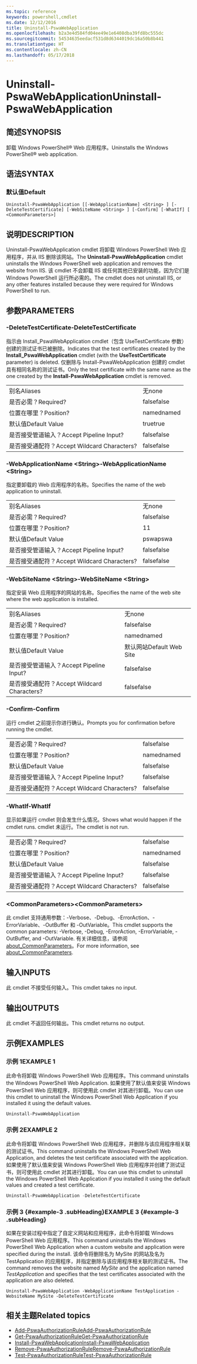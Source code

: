 ```yaml
---
ms.topic: reference
keywords: powershell,cmdlet
ms.date: 12/12/2016
title: Uninstall-PswaWebApplication
ms.openlocfilehash: b2a3e4d584fd04ee49e1e6408dba39fd8bc555dc
ms.sourcegitcommit: 54534635eedacf531d8d6344019dc16a50b8b441
ms.translationtype: HT
ms.contentlocale: zh-CN
ms.lasthandoff: 05/17/2018
---
```

# <a name="uninstall-pswawebapplication"></a><span data-ttu-id="cfad8-103">Uninstall-PswaWebApplication</span><span class="sxs-lookup"><span data-stu-id="cfad8-103">Uninstall-PswaWebApplication</span></span>

## <a name="synopsis"></a><span data-ttu-id="cfad8-104">简述</span><span class="sxs-lookup"><span data-stu-id="cfad8-104">SYNOPSIS</span></span>

<span data-ttu-id="cfad8-105">卸载 Windows PowerShell® Web 应用程序。</span><span class="sxs-lookup"><span data-stu-id="cfad8-105">Uninstalls the Windows PowerShell® web application.</span></span>

## <a name="syntax"></a><span data-ttu-id="cfad8-106">语法</span><span class="sxs-lookup"><span data-stu-id="cfad8-106">SYNTAX</span></span>

### <a name="default"></a><span data-ttu-id="cfad8-107">默认值</span><span class="sxs-lookup"><span data-stu-id="cfad8-107">Default</span></span>
```
Uninstall-PswaWebApplication [[-WebApplicationName] <String> ] [-DeleteTestCertificate] [-WebSiteName <String> ] [-Confirm] [-WhatIf] [ <CommonParameters>]
```

## <a name="description"></a><span data-ttu-id="cfad8-108">说明</span><span class="sxs-lookup"><span data-stu-id="cfad8-108">DESCRIPTION</span></span>

<span data-ttu-id="cfad8-109">Uninstall-PswaWebApplication cmdlet 将卸载 Windows PowerShell Web 应用程序，并从 IIS 删除该网站。</span><span class="sxs-lookup"><span data-stu-id="cfad8-109">The **Uninstall-PswaWebApplication** cmdlet uninstalls the Windows PowerShell web application and removes the website from IIS.</span></span> <span data-ttu-id="cfad8-110">该 cmdlet 不会卸载 IIS 或任何其他已安装的功能，因为它们是 Windows PowerShell 运行所必需的。</span><span class="sxs-lookup"><span data-stu-id="cfad8-110">The cmdlet does not uninstall IIS, or any other features installed because they were required for Windows PowerShell to run.</span></span>

## <a name="parameters"></a><span data-ttu-id="cfad8-111">参数</span><span class="sxs-lookup"><span data-stu-id="cfad8-111">PARAMETERS</span></span>

### <a name="-deletetestcertificate"></a><span data-ttu-id="cfad8-112">-DeleteTestCertificate</span><span class="sxs-lookup"><span data-stu-id="cfad8-112">-DeleteTestCertificate</span></span>

<span data-ttu-id="cfad8-113">指示由 Install\_PswaWebApplication cmdlet（包含 UseTestCertificate 参数）创建的测试证书已被删除。</span><span class="sxs-lookup"><span data-stu-id="cfad8-113">Indicates that the test certificates created by the **Install\_PswaWebApplication** cmdlet (with the **UseTestCertificate** parameter) is deleted.</span></span>
<span data-ttu-id="cfad8-114">仅删除与 Install-PswaWebApplication 创建的 cmdlet 具有相同名称的测试证书。</span><span class="sxs-lookup"><span data-stu-id="cfad8-114">Only the test certificate with the same name as the one created by the **Install-PswaWebApplication** cmdlet is removed.</span></span>

|||
|-|-|
| <span data-ttu-id="cfad8-115">别名</span><span class="sxs-lookup"><span data-stu-id="cfad8-115">Aliases</span></span>                              | <span data-ttu-id="cfad8-116">无</span><span class="sxs-lookup"><span data-stu-id="cfad8-116">none</span></span>                                 |
| <span data-ttu-id="cfad8-117">是否必需？</span><span class="sxs-lookup"><span data-stu-id="cfad8-117">Required?</span></span>                            | <span data-ttu-id="cfad8-118">false</span><span class="sxs-lookup"><span data-stu-id="cfad8-118">false</span></span>                                |
| <span data-ttu-id="cfad8-119">位置在哪里？</span><span class="sxs-lookup"><span data-stu-id="cfad8-119">Position?</span></span>                            | <span data-ttu-id="cfad8-120">named</span><span class="sxs-lookup"><span data-stu-id="cfad8-120">named</span></span>                                |
| <span data-ttu-id="cfad8-121">默认值</span><span class="sxs-lookup"><span data-stu-id="cfad8-121">Default Value</span></span>                        | <span data-ttu-id="cfad8-122">true</span><span class="sxs-lookup"><span data-stu-id="cfad8-122">true</span></span>                                 |
| <span data-ttu-id="cfad8-123">是否接受管道输入？</span><span class="sxs-lookup"><span data-stu-id="cfad8-123">Accept Pipeline Input?</span></span>               | <span data-ttu-id="cfad8-124">false</span><span class="sxs-lookup"><span data-stu-id="cfad8-124">false</span></span>                                |
| <span data-ttu-id="cfad8-125">是否接受通配符？</span><span class="sxs-lookup"><span data-stu-id="cfad8-125">Accept Wildcard Characters?</span></span>          | <span data-ttu-id="cfad8-126">false</span><span class="sxs-lookup"><span data-stu-id="cfad8-126">false</span></span>                                |

### <a name="-webapplicationname-ltstringgt"></a><span data-ttu-id="cfad8-127">-WebApplicationName &lt;String&gt;</span><span class="sxs-lookup"><span data-stu-id="cfad8-127">-WebApplicationName &lt;String&gt;</span></span>

<span data-ttu-id="cfad8-128">指定要卸载的 Web 应用程序的名称。</span><span class="sxs-lookup"><span data-stu-id="cfad8-128">Specifies the name of the web application to uninstall.</span></span>

|||
|-|-|
| <span data-ttu-id="cfad8-129">别名</span><span class="sxs-lookup"><span data-stu-id="cfad8-129">Aliases</span></span>                              | <span data-ttu-id="cfad8-130">无</span><span class="sxs-lookup"><span data-stu-id="cfad8-130">none</span></span>                                 |
| <span data-ttu-id="cfad8-131">是否必需？</span><span class="sxs-lookup"><span data-stu-id="cfad8-131">Required?</span></span>                            | <span data-ttu-id="cfad8-132">false</span><span class="sxs-lookup"><span data-stu-id="cfad8-132">false</span></span>                                |
| <span data-ttu-id="cfad8-133">位置在哪里？</span><span class="sxs-lookup"><span data-stu-id="cfad8-133">Position?</span></span>                            | <span data-ttu-id="cfad8-134">1</span><span class="sxs-lookup"><span data-stu-id="cfad8-134">1</span></span>                                    |
| <span data-ttu-id="cfad8-135">默认值</span><span class="sxs-lookup"><span data-stu-id="cfad8-135">Default Value</span></span>                        | <span data-ttu-id="cfad8-136">pswa</span><span class="sxs-lookup"><span data-stu-id="cfad8-136">pswa</span></span>                                 |
| <span data-ttu-id="cfad8-137">是否接受管道输入？</span><span class="sxs-lookup"><span data-stu-id="cfad8-137">Accept Pipeline Input?</span></span>               | <span data-ttu-id="cfad8-138">false</span><span class="sxs-lookup"><span data-stu-id="cfad8-138">false</span></span>                                |
| <span data-ttu-id="cfad8-139">是否接受通配符？</span><span class="sxs-lookup"><span data-stu-id="cfad8-139">Accept Wildcard Characters?</span></span>          | <span data-ttu-id="cfad8-140">false</span><span class="sxs-lookup"><span data-stu-id="cfad8-140">false</span></span>                                |

### <a name="-websitename-ltstringgt"></a><span data-ttu-id="cfad8-141">-WebSiteName &lt;String&gt;</span><span class="sxs-lookup"><span data-stu-id="cfad8-141">-WebSiteName &lt;String&gt;</span></span>

<span data-ttu-id="cfad8-142">指定安装 Web 应用程序的网站的名称。</span><span class="sxs-lookup"><span data-stu-id="cfad8-142">Specifies the name of the web site where the web application is installed.</span></span>

|||
|-|-|
| <span data-ttu-id="cfad8-143">别名</span><span class="sxs-lookup"><span data-stu-id="cfad8-143">Aliases</span></span>                              | <span data-ttu-id="cfad8-144">无</span><span class="sxs-lookup"><span data-stu-id="cfad8-144">none</span></span>                                 |
| <span data-ttu-id="cfad8-145">是否必需？</span><span class="sxs-lookup"><span data-stu-id="cfad8-145">Required?</span></span>                            | <span data-ttu-id="cfad8-146">false</span><span class="sxs-lookup"><span data-stu-id="cfad8-146">false</span></span>                                |
| <span data-ttu-id="cfad8-147">位置在哪里？</span><span class="sxs-lookup"><span data-stu-id="cfad8-147">Position?</span></span>                            | <span data-ttu-id="cfad8-148">named</span><span class="sxs-lookup"><span data-stu-id="cfad8-148">named</span></span>                                |
| <span data-ttu-id="cfad8-149">默认值</span><span class="sxs-lookup"><span data-stu-id="cfad8-149">Default Value</span></span>                        | <span data-ttu-id="cfad8-150">默认网站</span><span class="sxs-lookup"><span data-stu-id="cfad8-150">Default Web Site</span></span>                     |
| <span data-ttu-id="cfad8-151">是否接受管道输入？</span><span class="sxs-lookup"><span data-stu-id="cfad8-151">Accept Pipeline Input?</span></span>               | <span data-ttu-id="cfad8-152">false</span><span class="sxs-lookup"><span data-stu-id="cfad8-152">false</span></span>                                |
| <span data-ttu-id="cfad8-153">是否接受通配符？</span><span class="sxs-lookup"><span data-stu-id="cfad8-153">Accept Wildcard Characters?</span></span>          | <span data-ttu-id="cfad8-154">false</span><span class="sxs-lookup"><span data-stu-id="cfad8-154">false</span></span>                                |

### <a name="-confirm"></a><span data-ttu-id="cfad8-155">-Confirm</span><span class="sxs-lookup"><span data-stu-id="cfad8-155">-Confirm</span></span>

<span data-ttu-id="cfad8-156">运行 cmdlet 之前提示你进行确认。</span><span class="sxs-lookup"><span data-stu-id="cfad8-156">Prompts you for confirmation before running the cmdlet.</span></span>

|||
|-|-|
| <span data-ttu-id="cfad8-157">是否必需？</span><span class="sxs-lookup"><span data-stu-id="cfad8-157">Required?</span></span>                            | <span data-ttu-id="cfad8-158">false</span><span class="sxs-lookup"><span data-stu-id="cfad8-158">false</span></span>                                |
| <span data-ttu-id="cfad8-159">位置在哪里？</span><span class="sxs-lookup"><span data-stu-id="cfad8-159">Position?</span></span>                            | <span data-ttu-id="cfad8-160">named</span><span class="sxs-lookup"><span data-stu-id="cfad8-160">named</span></span>                                |
| <span data-ttu-id="cfad8-161">默认值</span><span class="sxs-lookup"><span data-stu-id="cfad8-161">Default Value</span></span>                        | <span data-ttu-id="cfad8-162">false</span><span class="sxs-lookup"><span data-stu-id="cfad8-162">false</span></span>                                |
| <span data-ttu-id="cfad8-163">是否接受管道输入？</span><span class="sxs-lookup"><span data-stu-id="cfad8-163">Accept Pipeline Input?</span></span>               | <span data-ttu-id="cfad8-164">false</span><span class="sxs-lookup"><span data-stu-id="cfad8-164">false</span></span>                                |
| <span data-ttu-id="cfad8-165">是否接受通配符？</span><span class="sxs-lookup"><span data-stu-id="cfad8-165">Accept Wildcard Characters?</span></span>          | <span data-ttu-id="cfad8-166">false</span><span class="sxs-lookup"><span data-stu-id="cfad8-166">false</span></span>                                |

### <a name="-whatif"></a><span data-ttu-id="cfad8-167">-WhatIf</span><span class="sxs-lookup"><span data-stu-id="cfad8-167">-WhatIf</span></span>

<span data-ttu-id="cfad8-168">显示如果运行 cmdlet 则会发生什么情况。</span><span class="sxs-lookup"><span data-stu-id="cfad8-168">Shows what would happen if the cmdlet runs.</span></span>
<span data-ttu-id="cfad8-169">cmdlet 未运行。</span><span class="sxs-lookup"><span data-stu-id="cfad8-169">The cmdlet is not run.</span></span>

|||
|-|-|
| <span data-ttu-id="cfad8-170">是否必需？</span><span class="sxs-lookup"><span data-stu-id="cfad8-170">Required?</span></span>                            | <span data-ttu-id="cfad8-171">false</span><span class="sxs-lookup"><span data-stu-id="cfad8-171">false</span></span>                                |
| <span data-ttu-id="cfad8-172">位置在哪里？</span><span class="sxs-lookup"><span data-stu-id="cfad8-172">Position?</span></span>                            | <span data-ttu-id="cfad8-173">named</span><span class="sxs-lookup"><span data-stu-id="cfad8-173">named</span></span>                                |
| <span data-ttu-id="cfad8-174">默认值</span><span class="sxs-lookup"><span data-stu-id="cfad8-174">Default Value</span></span>                        | <span data-ttu-id="cfad8-175">false</span><span class="sxs-lookup"><span data-stu-id="cfad8-175">false</span></span>                                |
| <span data-ttu-id="cfad8-176">是否接受管道输入？</span><span class="sxs-lookup"><span data-stu-id="cfad8-176">Accept Pipeline Input?</span></span>               | <span data-ttu-id="cfad8-177">false</span><span class="sxs-lookup"><span data-stu-id="cfad8-177">false</span></span>                                |
| <span data-ttu-id="cfad8-178">是否接受通配符？</span><span class="sxs-lookup"><span data-stu-id="cfad8-178">Accept Wildcard Characters?</span></span>          | <span data-ttu-id="cfad8-179">false</span><span class="sxs-lookup"><span data-stu-id="cfad8-179">false</span></span>                                |

### <a name="ltcommonparametersgt"></a><span data-ttu-id="cfad8-180">&lt;CommonParameters&gt;</span><span class="sxs-lookup"><span data-stu-id="cfad8-180">&lt;CommonParameters&gt;</span></span>

<span data-ttu-id="cfad8-181">此 cmdlet 支持通用参数：-Verbose、-Debug、-ErrorAction、-ErrorVariable、-OutBuffer 和 -OutVariable。</span><span class="sxs-lookup"><span data-stu-id="cfad8-181">This cmdlet supports the common parameters: -Verbose, -Debug, -ErrorAction, -ErrorVariable, -OutBuffer, and -OutVariable.</span></span>
<span data-ttu-id="cfad8-182">有关详细信息，请参阅 [about_CommonParameters](http://go.microsoft.com/fwlink/p/?LinkID=113216)。</span><span class="sxs-lookup"><span data-stu-id="cfad8-182">For more information, see [about_CommonParameters](http://go.microsoft.com/fwlink/p/?LinkID=113216).</span></span>

## <a name="inputs"></a><span data-ttu-id="cfad8-183">输入</span><span class="sxs-lookup"><span data-stu-id="cfad8-183">INPUTS</span></span>

<span data-ttu-id="cfad8-184">此 cmdlet 不接受任何输入。</span><span class="sxs-lookup"><span data-stu-id="cfad8-184">This cmdlet takes no input.</span></span>

## <a name="outputs"></a><span data-ttu-id="cfad8-185">输出</span><span class="sxs-lookup"><span data-stu-id="cfad8-185">OUTPUTS</span></span>

<span data-ttu-id="cfad8-186">此 cmdlet 不返回任何输出。</span><span class="sxs-lookup"><span data-stu-id="cfad8-186">This cmdlet returns no output.</span></span>

## <a name="examples"></a><span data-ttu-id="cfad8-187">示例</span><span class="sxs-lookup"><span data-stu-id="cfad8-187">EXAMPLES</span></span>

### <a name="example-1"></a><span data-ttu-id="cfad8-188">示例 1</span><span class="sxs-lookup"><span data-stu-id="cfad8-188">EXAMPLE 1</span></span>

<span data-ttu-id="cfad8-189">此命令将卸载 Windows PowerShell Web 应用程序。</span><span class="sxs-lookup"><span data-stu-id="cfad8-189">This command uninstalls the Windows PowerShell Web Application.</span></span>
<span data-ttu-id="cfad8-190">如果使用了默认值来安装 Windows PowerShell Web 应用程序，则可使用此 cmdlet 对其进行卸载。</span><span class="sxs-lookup"><span data-stu-id="cfad8-190">You can use this cmdlet to uninstall the Windows PowerShell Web Application if you installed it using the default values.</span></span>

```PowerShell
Uninstall-PswaWebApplication
```

### <a name="example-2"></a><span data-ttu-id="cfad8-191">示例 2</span><span class="sxs-lookup"><span data-stu-id="cfad8-191">EXAMPLE 2</span></span>

<span data-ttu-id="cfad8-192">此命令将卸载 Windows PowerShell Web 应用程序，并删除与该应用程序相关联的测试证书。</span><span class="sxs-lookup"><span data-stu-id="cfad8-192">This command uninstalls the Windows PowerShell Web Application, and deletes the test certificate associated with the application.</span></span>
<span data-ttu-id="cfad8-193">如果使用了默认值来安装 Windows PowerShell Web 应用程序并创建了测试证书，则可使用此 cmdlet 对其进行卸载。</span><span class="sxs-lookup"><span data-stu-id="cfad8-193">You can use this cmdlet to uninstall the Windows PowerShell Web Application if you installed it using the default values and created a test certificate.</span></span>

```PowerShell
Uninstall-PswaWebApplication -DeleteTestCertificate
```

### <a name="example-3-example-3-subheading"></a><span data-ttu-id="cfad8-194">示例 3 {#example-3 .subHeading}</span><span class="sxs-lookup"><span data-stu-id="cfad8-194">EXAMPLE 3 {#example-3 .subHeading}</span></span>

<span data-ttu-id="cfad8-195">如果在安装过程中指定了自定义网站和应用程序，此命令将卸载 Windows PowerShell Web 应用程序。</span><span class="sxs-lookup"><span data-stu-id="cfad8-195">This command uninstalls the Windows PowerShell Web Application when a custom website and application were specified during the install.</span></span>
<span data-ttu-id="cfad8-196">该命令将删除名为 MySite 的网站及名为 TestApplication 的应用程序，并指定删除与该应用程序相关联的测试证书。</span><span class="sxs-lookup"><span data-stu-id="cfad8-196">The command removes the website named *MySite* and the application named *TestApplication* and specifies that the test certificates associated with the application are also deleted.</span></span>

```
Uninstall-PswaWebApplication -WebApplicationName TestApplication -WebsiteName MySite -DeleteTestCertificate
```

## <a name="related-topics"></a><span data-ttu-id="cfad8-197">相关主题</span><span class="sxs-lookup"><span data-stu-id="cfad8-197">Related topics</span></span>

- [<span data-ttu-id="cfad8-198">Add-PswaAuthorizationRule</span><span class="sxs-lookup"><span data-stu-id="cfad8-198">Add-PswaAuthorizationRule</span></span>](add-pswaauthorizationrule.md)
- [<span data-ttu-id="cfad8-199">Get-PswaAuthorizationRule</span><span class="sxs-lookup"><span data-stu-id="cfad8-199">Get-PswaAuthorizationRule</span></span>](get-pswaauthorizationrule.md)
- [<span data-ttu-id="cfad8-200">Install-PswaWebApplication</span><span class="sxs-lookup"><span data-stu-id="cfad8-200">Install-PswaWebApplication</span></span>](install-pswawebapplication.md)
- [<span data-ttu-id="cfad8-201">Remove-PswaAuthorizationRule</span><span class="sxs-lookup"><span data-stu-id="cfad8-201">Remove-PswaAuthorizationRule</span></span>](remove-pswaauthorizationrule.md)
- [<span data-ttu-id="cfad8-202">Test-PswaAuthorizationRule</span><span class="sxs-lookup"><span data-stu-id="cfad8-202">Test-PswaAuthorizationRule</span></span>](test-pswaauthorizationrule.md)